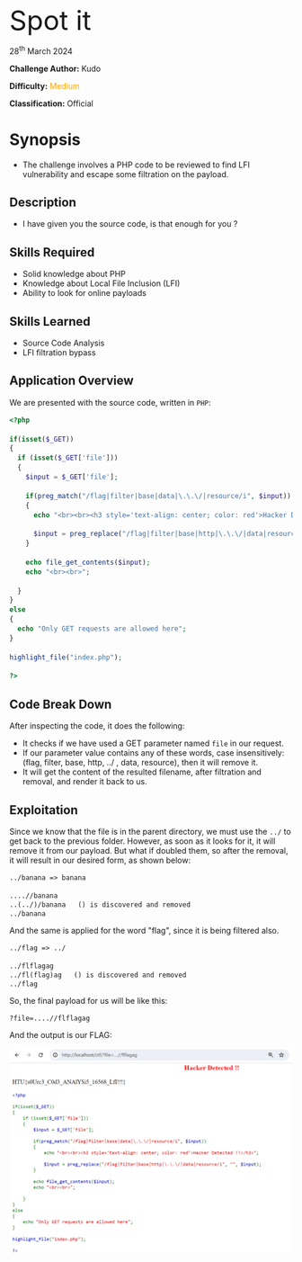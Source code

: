 <font size="10">Spot it</font>

28<sup>th</sup> March 2024

​**Challenge Author:** Kudo

​**Difficulty:** <font color=Orange>Medium</font>

​**Classification:** Official

# Synopsis

- The challenge involves a PHP code to be reviewed to find LFI vulnerability and escape some filtration on the payload.

## Description

* I have given you the source code, is that enough for you ?

## Skills Required

- Solid knowledge about PHP
- Knowledge about Local File Inclusion (LFI)
- Ability to look for online payloads

## Skills Learned

- Source Code Analysis
- LFI filtration bypass

## Application Overview

We are presented with the source code, written in `PHP`:

```php
<?php

if(isset($_GET))
{
  if (isset($_GET['file']))
  {
    $input = $_GET['file'];

    if(preg_match("/flag|filter|base|data|\.\.\/|resource/i", $input))
    {
      echo "<br><br><h3 style='text-align: center; color: red'>Hacker Detected !!</h3>";

      $input = preg_replace("/flag|filter|base|http|\.\.\/|data|resource/i", "", $input);
    }

    echo file_get_contents($input);
    echo "<br><br>";

  }
}
else
{
  echo "Only GET requests are allowed here";
}

highlight_file("index.php");

?>
```

## Code Break Down

After inspecting the code, it does the following:
- It checks if we have used a GET parameter named `file` in our request.
- If our parameter value contains any of these words, case insensitively: (flag, filter, base, http, ../ , data, resource), then it will remove it.
- It will get the content of the resulted filename, after filtration and removal, and render it back to us.

## Exploitation

Since we know that the file is in the parent directory, we must use the `../` to get back to the previous folder. However, as soon as it looks for it, it will remove it from our payload. 
But what if doubled them, so after the removal, it will result in our desired form, as shown below:

```
../banana => banana

....//banana
..(../)/banana   () is discovered and removed
../banana
```

And the same is applied for the word "flag", since it is being filtered also.

```
../flag => ../

../flflagag
../fl(flag)ag   () is discovered and removed
../flag
```

So, the final payload for us will be like this:
```
?file=....//flflagag
```
And the output is our FLAG:

![img](./assets/flag.png)
